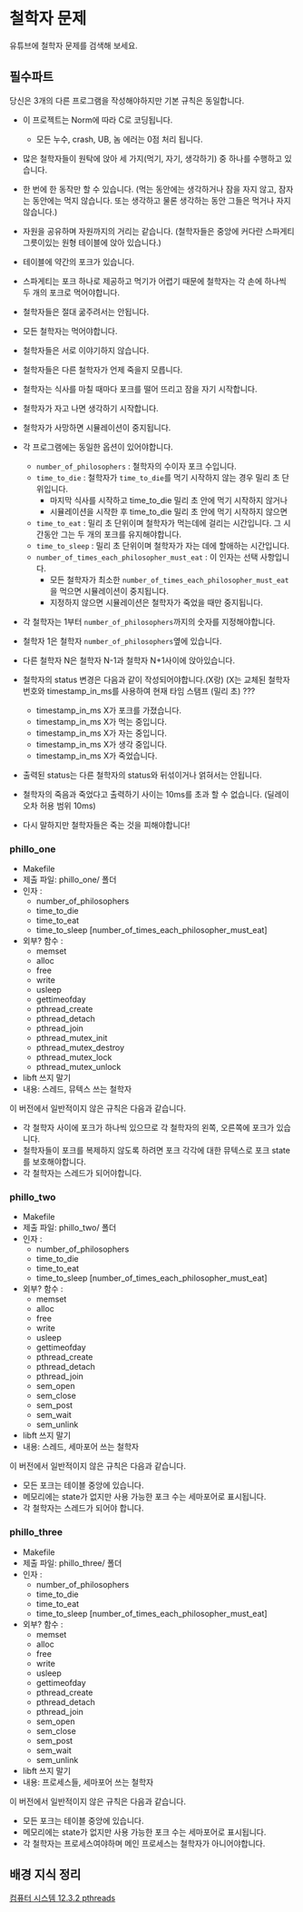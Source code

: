 # 철학자 문제

유튜브에 철학자 문제를 검색해 보세요.

## 필수파트

당신은 3개의 다른 프로그램을 작성해야하지만 기본 규칙은 동일합니다.

- 이 프로젝트는 Norm에 따라 C로 코딩됩니다.
  - 모든 누수, crash, UB, 놈 에러는 0점 처리 됩니다.
- 많은 철학자들이 원탁에 앉아 세 가지(먹기, 자기, 생각하기) 중 하나를 수행하고 있습니다.
- 한 번에 한 동작만 할 수 있습니다. (먹는 동안에는 생각하거나 잠을 자지 않고, 잠자는 동안에는 먹지 않습니다. 또는 생각하고 물론 생각하는 동안 그들은 먹거나 자지 않습니다.)
- 자원을 공유하며 자원까지의 거리는 같습니다. (철학자들은 중앙에 커다란 스파게티 그릇이있는 원형 테이블에 앉아 있습니다.)
- 테이블에 약간의 포크가 있습니다.
- 스파게티는 포크 하나로 제공하고 먹기가 어렵기 때문에 철학자는 각 손에 하나씩 두 개의 포크로 먹어야합니다.
- 철학자들은 절대 굶주려서는 안됩니다.
- 모든 철학자는 먹어야합니다.
- 철학자들은 서로 이야기하지 않습니다.
- 철학자들은 다른 철학자가 언제 죽을지 모릅니다.
- 철학자는 식사를 마칠 때마다 포크를 떨어 뜨리고 잠을 자기 시작합니다.
- 철학자가 자고 나면 생각하기 시작합니다.
- 철학자가 사망하면 시뮬레이션이 중지됩니다.
- 각 프로그램에는 동일한 옵션이 있어야합니다.
  - `number_of_philosophers` : 철학자의 수이자 포크 수입니다.
  - `time_to_die` : 철학자가 `time_to_die`를 먹기 시작하지 않는 경우 밀리 초 단위입니다. 
    - 마지막 식사를 시작하고 time_to_die 밀리 초 안에 먹기 시작하지 않거나
    - 시뮬레이션을 시작한 후 time_to_die 밀리 초 안에 먹기 시작하지 않으면
  - `time_to_eat` : 밀리 초 단위이며 철학자가 먹는데에 걸리는 시간입니다. 그 시간동안 그는 두 개의 포크를 유지해야합니다.
  - `time_to_sleep` : 밀리 초 단위이며 철학자가 자는 데에 할애하는 시간입니다.
  - `number_of_times_each_philosopher_must_eat` : 이 인자는 선택 사항입니다.
    - 모든 철학자가 최소한 `number_of_times_each_philosopher_must_eat`을 먹으면 시뮬레이션이 중지됩니다.
    - 지정하지 않으면 시뮬레이션은 철학자가 죽었을 때만 중지됩니다.
    
- 각 철학자는 1부터 `number_of_philosophers`까지의 숫자를 지정해야합니다.
- 철학자 1은 철학자 `number_of_philosophers`옆에 있습니다.
- 다른 철학자 N은 철학자 N-1과 철학자 N+1사이에 앉아있습니다.
- 철학자의 status 변경은 다음과 같이 작성되어야합니다.(X랑) (X는 교체된
철학자 번호와 timestamp_in_ms를 사용하여 현재 타임 스탬프 (밀리 초) ???
  - timestamp_in_ms X가 포크를 가졌습니다.
  - timestamp_in_ms X가 먹는 중입니다.
  - timestamp_in_ms X가 자는 중입니다.
  - timestamp_in_ms X가 생각 중입니다.
  - timestamp_in_ms X가 죽었습니다.

- 출력된 status는 다른 철학자의 status와 뒤섞이거나 얽혀서는 안됩니다.
- 철학자의 죽음과 죽었다고 출력하기 사이는 10ms를 초과 할 수 없습니다. (딜레이 오차 허용 범위 10ms)
- 다시 말하지만 철학자들은 죽는 것을 피해야합니다!

### phillo_one
- Makefile
- 제출 파일: phillo_one/ 폴더
- 인자 :
  - number_of_philosophers
  - time_to_die
  - time_to_eat
  - time_to_sleep [number_of_times_each_philosopher_must_eat]
- 외부? 함수 :
  - memset
  - alloc
  - free
  - write
  - usleep
  - gettimeofday
  - pthread_create
  - pthread_detach
  - pthread_join
  - pthread_mutex_init
  - pthread_mutex_destroy
  - pthread_mutex_lock
  - pthread_mutex_unlock
- libft 쓰지 말기
- 내용: 스레드, 뮤텍스 쓰는 철학자

이 버전에서 일반적이지 않은 규칙은 다음과 같습니다.

- 각 철학자 사이에 포크가 하나씩 있으므로 각 철학자의 왼쪽, 오른쪽에 포크가 있습니다.
- 철학자들이 포크를 복제하지 않도록 하려면 포크 각각에 대한 뮤텍스로 포크 state를 보호해야합니다.
- 각 철학자는 스레드가 되어야합니다.


### phillo_two
- Makefile
- 제출 파일: phillo_two/ 폴더
- 인자 :
  - number_of_philosophers
  - time_to_die
  - time_to_eat
  - time_to_sleep [number_of_times_each_philosopher_must_eat]
- 외부? 함수 :
  - memset
  - alloc
  - free
  - write
  - usleep
  - gettimeofday
  - pthread_create
  - pthread_detach
  - pthread_join
  - sem_open
  - sem_close
  - sem_post
  - sem_wait
  - sem_unlink
- libft 쓰지 말기
- 내용: 스레드, 세마포어 쓰는 철학자

이 버전에서 일반적이지 않은 규칙은 다음과 같습니다.

- 모든 포크는 테이블 중앙에 있습니다.
- 메모리에는 state가 없지만 사용 가능한 포크 수는 세마포어로 표시됩니다.
- 각 철학자는 스레드가 되어야 합니다.


### phillo_three
- Makefile
- 제출 파일: phillo_three/ 폴더
- 인자 :
  - number_of_philosophers
  - time_to_die
  - time_to_eat
  - time_to_sleep [number_of_times_each_philosopher_must_eat]
- 외부? 함수 :
  - memset
  - alloc
  - free
  - write
  - usleep
  - gettimeofday
  - pthread_create
  - pthread_detach
  - pthread_join
  - sem_open
  - sem_close
  - sem_post
  - sem_wait
  - sem_unlink
- libft 쓰지 말기
- 내용: 프로세스들, 세마포어 쓰는 철학자

이 버전에서 일반적이지 않은 규칙은 다음과 같습니다.

- 모든 포크는 테이블 중앙에 있습니다.
- 메모리에는 state가 없지만 사용 가능한 포크 수는 세마포어로 표시됩니다.
- 각 철학자는 프로세스여야하며 메인 프로세스는 철학자가 아니어야합니다.

## 배경 지식 정리
[컴퓨터 시스템 12.3.2 pthreads](pthread.md)



